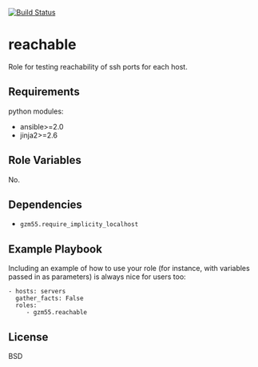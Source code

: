 [![Build Status](https://travis-ci.org/gzm55/ansible-reachable-role.svg?branch=master)](https://travis-ci.org/gzm55/ansible-reachable-role)

reachable
=========

Role for testing reachability of ssh ports for each host.

Requirements
------------

python modules:
* ansible>=2.0
* jinja2>=2.6

Role Variables
--------------

No.

Dependencies
------------

* `gzm55.require_implicity_localhost`


Example Playbook
----------------

Including an example of how to use your role (for instance, with variables passed in as parameters) is always nice for users too:

    - hosts: servers
      gather_facts: False
      roles:
         - gzm55.reachable

License
-------

BSD
